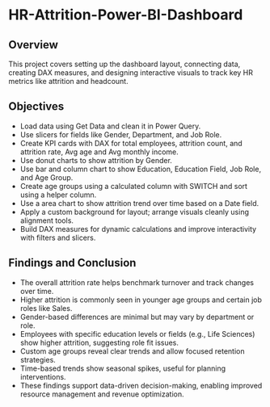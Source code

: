 # HR-Attrition-Power-BI-Dashboard

## Overview 
This project covers setting up the dashboard layout, connecting data, creating DAX measures, and designing interactive visuals to track key HR metrics like attrition and headcount.

## Objectives
- Load data using Get Data and clean it in Power Query.
- Use slicers for fields like Gender, Department, and Job Role.
- Create KPI cards with DAX for total employees, attrition count, and attrition rate, Avg age and Avg monthly income.
- Use donut charts to show attrition by Gender.
- Use bar and column chart to show Education, Education Field, Job Role, and Age Group.
- Create age groups using a calculated column with SWITCH and sort using a helper column.
- Use a area chart to show attrition trend over time based on a Date field.
- Apply a custom background for layout; arrange visuals cleanly using alignment tools.
- Build DAX measures for dynamic calculations and improve interactivity with filters and slicers.
  
## Findings and Conclusion
- The overall attrition rate helps benchmark turnover and track changes over time.
- Higher attrition is commonly seen in younger age groups and certain job roles like Sales.
- Gender-based differences are minimal but may vary by department or role.
- Employees with specific education levels or fields (e.g., Life Sciences) show higher attrition, suggesting role fit issues.
- Custom age groups reveal clear trends and allow focused retention strategies.
- Time-based trends show seasonal spikes, useful for planning interventions.
- These findings support data-driven decision-making, enabling improved resource management and revenue optimization.
